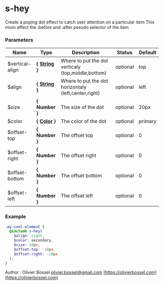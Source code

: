 # s-hey

Create a poping dot effect to catch user attention on a particular item
This mixin affect the :before and :after pseudo selector of the item

### Parameters

| Name             | Type                                                                                                  | Description                                          | Status   | Default |
| ---------------- | ----------------------------------------------------------------------------------------------------- | ---------------------------------------------------- | -------- | ------- |
| \$vertical-align | **{ [String](http://www.sass-lang.com/documentation/file.SASS_REFERENCE.html#sass-script-strings) }** | Where to put the dot verticaly (top,middle,bottom)   | optional | top     |
| \$align          | **{ [String](http://www.sass-lang.com/documentation/file.SASS_REFERENCE.html#sass-script-strings) }** | Where to put the dot horizontaly (left,center,right) | optional | left    |
| \$size           | **{ Number }**                                                                                        | The size of the dot                                  | optional | 20px    |
| \$color          | **{ [Color](http://www.sass-lang.com/documentation/file.SASS_REFERENCE.html#colors) }**               | The color of the dot                                 | optional | primary |
| \$offset-top     | **{ Number }**                                                                                        | The offset top                                       | optional | 0       |
| \$offset-right   | **{ Number }**                                                                                        | The offset right                                     | optional | 0       |
| \$offset-bottom  | **{ Number }**                                                                                        | The offset bottom                                    | optional | 0       |
| \$offset-left    | **{ Number }**                                                                                        | The offset left                                      | optional | 0       |

### Example

```scss
.my-cool-element {
  @include s-hey(
    $align: right,
    $color: secondary,
    $size: 10px,
    $offset-top: -10px,
    $offset-right: -10px
  );
}
```

Author : Olivier Bossel [olivier.bossel@gmail.com](mailto:olivier.bossel@gmail.com) [https://olivierbossel.com](https://olivierbossel.com)
